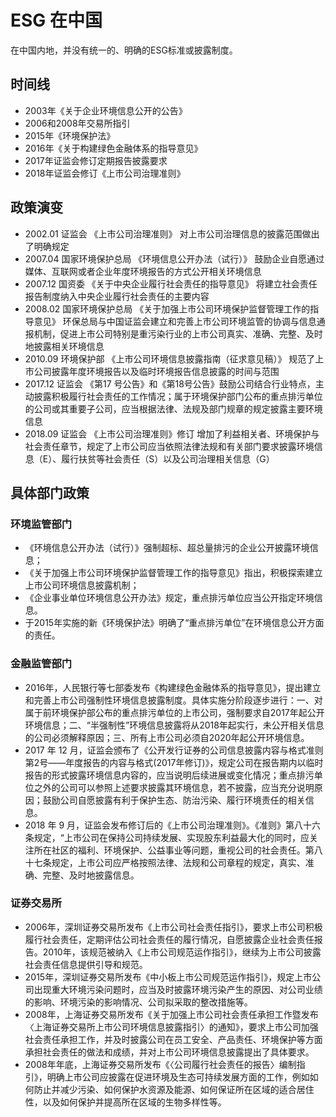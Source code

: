 # ESG 在中国

在中国内地，并没有统一的、明确的ESG标准或披露制度。

## 时间线

- 2003年《关于企业环境信息公开的公告》
- 2006和2008年交易所指引
- 2015年《环境保护法》
- 2016年《关于构建绿色金融体系的指导意见》
- 2017年证监会修订定期报告披露要求
- 2018年证监会修订《上市公司治理准则》

## 政策演变

- 2002.01   证监会   《上市公司治理准则》   对上市公司治理信息的披露范围做出了明确规定  
- 2007.04   国家环境保护总局   《环境信息公开办法（试行）》 鼓励企业自愿通过媒体、互联网或者企业年度环境报告的方式公开相关环境信息
- 2007.12   国资委   《关于中央企业履行社会责任的指导意见》 将建立社会责任报告制度纳入中央企业履行社会责任的主要内容
- 2008.02   国家环境保护总局  《关于加强上市公司环境保护监督管理工作的指导意见》 环保总局与中国证监会建立和完善上市公司环境监管的协调与信息通报机制，促进上市公司特别是重污染行业的上市公司真实、准确、完整、及时地披露相关环境信息
- 2010.09   环境保护部   《上市公司环境信息披露指南（征求意见稿）》 规范了上市公司披露年度环境报告以及临时环境报告信息披露的时间与范围
- 2017.12   证监会   《第17 号公告》和《第18号公告》鼓励公司结合行业特点，主动披露积极履行社会责任的工作情况；属于环境保护部门公布的重点排污单位的公司或其重要子公司，应当根据法律、法规及部门规章的规定披露主要环境信息
- 2018.09   证监会   《上市公司治理准则》修订   增加了利益相关者、环境保护与社会责任章节，规定了上市公司应当依照法律法规和有关部门要求披露环境信息（E）、履行扶贫等社会责任（S）以及公司治理相关信息（G）

## 具体部门政策

### 环境监管部门

- 《环境信息公开办法（试行）》强制超标、超总量排污的企业公开披露环境信息；
- 《关于加强上市公司环境保护监督管理工作的指导意见》指出，积极探索建立上市公司环境信息披露机制；
- 《企业事业单位环境信息公开办法》规定，重点排污单位应当公开指定环境信息。
- 于2015年实施的新《环境保护法》明确了“重点排污单位”在环境信息公开方面的责任。

### 金融监管部门

- 2016年，人民银行等七部委发布《构建绿色金融体系的指导意见》，提出建立和完善上市公司强制性环境信息披露制度。具体实施分阶段逐步进行：一、对属于前环境保护部公布的重点排污单位的上市公司，强制要求自2017年起公开环境信息；二、“半强制性”环境信息披露将从2018年起实行，未公开相关信息的公司必须解释原因；三、所有上市公司必须自2020年起公开环境信息。
- 2017 年 12 月，证监会颁布了《公开发行证券的公司信息披露内容与格式准则第2号——年度报告的内容与格式(2017年修订)》，规定公司在报告期内以临时报告的形式披露环境信息内容的，应当说明后续进展或变化情况；重点排污单位之外的公司可以参照上述要求披露其环境信息，若不披露，应当充分说明原因；鼓励公司自愿披露有利于保护生态、防治污染、履行环境责任的相关信息。
- 2018 年 9 月，证监会发布修订后的《上市公司治理准则》。《准则》第八十六条规定，“上市公司在保持公司持续发展、实现股东利益最大化的同时，应关注所在社区的福利、环境保护、公益事业等问题，重视公司的社会责任。第八十七条规定，上市公司应严格按照法律、法规和公司章程的规定，真实、准确、完整、及时地披露信息。

### 证券交易所

- 2006年，深圳证券交易所发布《上市公司社会责任指引》，要求上市公司积极履行社会责任，定期评估公司社会责任的履行情况，自愿披露企业社会责任报告。2010年，该规范被纳入《上市公司规范运作指引》，继续为上市公司披露社会责任信息提供引导和规范。
- 2015年，深圳证券交易所发布《中小板上市公司规范运作指引》，规定上市公司出现重大环境污染问题时，应当及时披露环境污染产生的原因、对公司业绩的影响、环境污染的影响情况、公司拟采取的整改措施等。
- 2008年，上海证券交易所发布《关于加强上市公司社会责任承担工作暨发布〈上海证券交易所上市公司环境信息披露指引〉的通知》，要求上市公司加强社会责任承担工作，并及时披露公司在员工安全、产品责任、环境保护等方面承担社会责任的做法和成绩，并对上市公司环境信息披露提出了具体要求。
- 2008年年底，上海证券交易所发布《〈公司履行社会责任的报告〉编制指引》，明确上市公司应披露在促进环境及生态可持续发展方面的工作，例如如何防止并减少污染、如何保护水资源及能源、如何保证所在区域的适合居住性，以及如何保护并提高所在区域的生物多样性等。